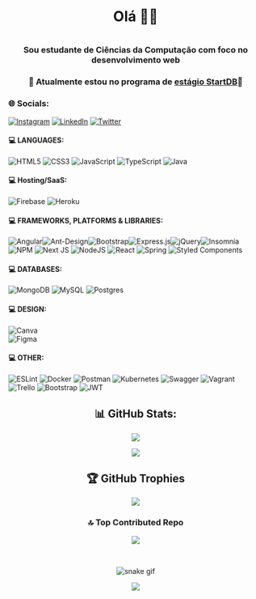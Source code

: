 <div align="center">
<h1>Olá 👋🏽<h1>
<h3>Sou estudante de Ciências da Computação com foco no desenvolvimento web</h3>
<h3>🔭 Atualmente estou no programa de <a href="https://start.db.tec.br/"> estágio StartDB</a>💙</h3>
</div>
  
### 🌐 Socials:
[![Instagram](https://img.shields.io/badge/Instagram-%23E4405F.svg?logo=Instagram&logoColor=white)](https://instagram.com/liliantavarez) [![LinkedIn](https://img.shields.io/badge/LinkedIn-%230077B5.svg?logo=linkedin&logoColor=white)](https://linkedin.com/in/liliantavarez) [![Twitter](https://img.shields.io/badge/Twitter-%231DA1F2.svg?logo=Twitter&logoColor=white)](https://twitter.com/liliantavarez) 
  
#### 💻 LANGUAGES:
![HTML5](https://img.shields.io/badge/html5-%23E34F26.svg?style=flat-square&logo=html5&logoColor=white) 
![CSS3](https://img.shields.io/badge/css3-%231572B6.svg?style=flat-square&logo=css3&logoColor=white) 
![JavaScript](https://img.shields.io/badge/javascript-%23323330.svg?style=flat-square&logo=javascript&logoColor=%23F7DF1E) 
![TypeScript](https://img.shields.io/badge/typescript-%23007ACC.svg?style=flat-square&logo=typescript&logoColor=white) 
![Java](https://img.shields.io/badge/java-%23ED8B00.svg?style=flat-square&logo=java&logoColor=white)
#### 💻 Hosting/SaaS:
![Firebase](https://img.shields.io/badge/firebase-%23039BE5.svg?style=flat-square&logo=firebase) 
![Heroku](https://img.shields.io/badge/heroku-%23430098.svg?style=flat-square&logo=heroku&logoColor=white)
#### 💻 FRAMEWORKS, PLATFORMS & LIBRARIES:
![Angular](https://img.shields.io/badge/angular-%23DD0031.svg?style=flat-square&logo=angular&logoColor=white)![Ant-Design](https://img.shields.io/badge/-AntDesign-%230170FE?style=flat-square&logo=ant-design&logoColor=white)![Bootstrap](https://img.shields.io/badge/bootstrap-%23563D7C.svg?style=flat-square&logo=bootstrap&logoColor=white)![Express.js](https://img.shields.io/badge/express.js-%23404d59.svg?style=flat-square&logo=express&logoColor=%2361DAFB)![jQuery](https://img.shields.io/badge/jquery-%230769AD.svg?style=flat-square&logo=jquery&logoColor=white)![Insomnia](https://img.shields.io/badge/Insomnia-black?style=flat-square&logo=insomnia&logoColor=5849BE)![NPM](https://img.shields.io/badge/NPM-%23000000.svg?style=flat-square&logo=npm&logoColor=white) 
![Next JS](https://img.shields.io/badge/Next-black?style=flat-square&logo=next.js&logoColor=white) 
![NodeJS](https://img.shields.io/badge/node.js-6DA55F?style=flat-square&logo=node.js&logoColor=white) 
![React](https://img.shields.io/badge/react-%2320232a.svg?style=flat-square&logo=react&logoColor=%2361DAFB)
![Spring](https://img.shields.io/badge/spring-%236DB33F.svg?style=flat-square&logo=spring&logoColor=white) 
![Styled Components](https://img.shields.io/badge/styled--components-DB7093?style=flat-square&logo=styled-components&logoColor=white) 
#### 💻 DATABASES:
![MongoDB](https://img.shields.io/badge/MongoDB-%234ea94b.svg?style=flat-square&logo=mongodb&logoColor=white) 
![MySQL](https://img.shields.io/badge/mysql-%2300f.svg?style=flat-square&logo=mysql&logoColor=white) 
![Postgres](https://img.shields.io/badge/postgres-%23316192.svg?style=flat-square&logo=postgresql&logoColor=white)
#### 💻 DESIGN:
![Canva](https://img.shields.io/badge/Canva-%2300C4CC.svg?style=flat-square&logo=Canva&logoColor=white) 	
![Figma](https://img.shields.io/badge/figma-%23F24E1E.svg?style=flat-square&logo=figma&logoColor=white)
#### 💻 OTHER:
![ESLint](https://img.shields.io/badge/ESLint-4B3263?style=flat-square&logo=eslint&logoColor=white) 
![Docker](https://img.shields.io/badge/docker-%230db7ed.svg?style=flat-square&logo=docker&logoColor=white) 
![Postman](https://img.shields.io/badge/Postman-FF6C37?style=flat-square&logo=postman&logoColor=white) 
![Kubernetes](https://img.shields.io/badge/kubernetes-%23326ce5.svg?style=flat-square&logo=kubernetes&logoColor=white) 
![Swagger](https://img.shields.io/badge/-Swagger-%23Clojure?style=flat-square&logo=swagger&logoColor=white) 
![Vagrant](https://img.shields.io/badge/vagrant-%231563FF.svg?style=flat-square&logo=vagrant&logoColor=white) 
![Trello](https://img.shields.io/badge/Trello-%23026AA7.svg?style=flat-square&logo=Trello&logoColor=white) 
![Bootstrap](https://img.shields.io/badge/bootstrap-%23563D7C.svg?style=flat-square&logo=bootstrap&logoColor=white)
![JWT](https://img.shields.io/badge/JWT-black?style=flat-square&logo=JSON%20web%20tokens)

<div align="center">

## 📊 GitHub Stats:
![](https://github-readme-stats.vercel.app/api?username=liliantavarez&theme=dark&hide_border=true&include_all_commits=false&count_private=true)<br/>

![](https://github-readme-stats.vercel.app/api/top-langs/?username=liliantavarez&theme=dark&hide_border=true&include_all_commits=false&count_private=true&layout=compact)

## 🏆 GitHub Trophies
![](https://github-profile-trophy.vercel.app/?username=liliantavarez&theme=oldie&no-frame=true&no-bg=true&margin-w=4)

### 🔝 Top Contributed Repo
![](https://github-contributor-stats.vercel.app/api?username=liliantavarez&limit=5&theme=dark&combine_all_yearly_contributions=true)

<br clear="both">

![snake gif](https://github.com/liliantavarez/liliantavarez/blob/output/github-contribution-grid-snake.svg)

<img src="https://profile-counter.glitch.me/liliantavarez/count.svg?"  />
  
</div>
